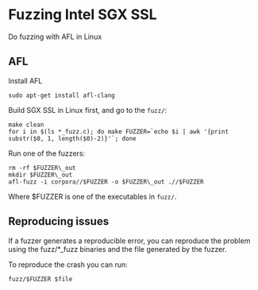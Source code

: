 Fuzzing Intel SGX SSL
=====================

Do fuzzing with AFL in Linux

AFL
---

Install AFL

```
sudo apt-get install afl-clang
```

Build SGX SSL in Linux first, and go to the `fuzz/`:

```
make clean
for i in $(ls *_fuzz.c); do make FUZZER=`echo $i | awk '{print substr($0, 1, length($0)-2)}'`; done
```

Run one of the fuzzers:

```
rm -rf $FUZZER\_out
mkdir $FUZZER\_out
afl-fuzz -i corpora//$FUZZER -o $FUZZER\_out .//$FUZZER
```

Where $FUZZER is one of the executables in `fuzz/`.

Reproducing issues
------------------

If a fuzzer generates a reproducible error, you can reproduce the problem using
the fuzz/*_fuzz binaries and the file generated by the fuzzer. 

To reproduce the crash you can run:

```
fuzz/$FUZZER $file
```
